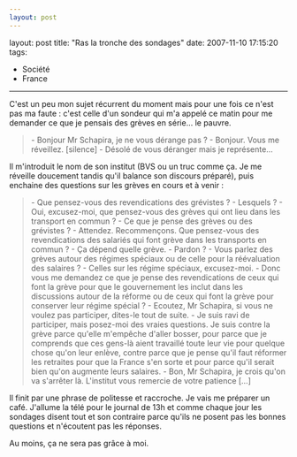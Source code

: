 ```yaml
---
layout: post
---
```

layout: post
title: "Ras la tronche des sondages"
date: 2007-11-10 17:15:20
tags:
  - Société
  - France
---

C'est un peu mon sujet récurrent du moment mais pour une fois ce n'est pas ma faute&nbsp;: c'est celle d'un sondeur qui m'a appelé ce matin pour me demander ce que je pensais des grèves en série… le pauvre.

<!-- more -->

> \- Bonjour Mr Schapira, je ne vous dérange pas&nbsp;?
> \- Bonjour. Vous me réveillez.
> [silence]
> \- Désolé de vous déranger mais je représente…

Il m'introduit le nom de son institut (BVS ou un truc comme ça. Je me réveille doucement tandis qu'il balance son discours préparé), puis enchaine des questions sur les grèves en cours et à venir&nbsp;:

> \- Que pensez-vous des revendications des grévistes&nbsp;?
> \- Lesquels&nbsp;?
> \- Oui, excusez-moi, que pensez-vous des grèves qui ont lieu dans les transport en commun&nbsp;?
> \- Ce que je pense des grèves ou des grévistes&nbsp;?
> \- Attendez. Recommençons. Que pensez-vous des revendications des salariés qui font grève dans les transports en commun&nbsp;?
> \- Ça dépend quelle grève.
> \- Pardon&nbsp;?
> \- Vous parlez des grèves autour des régimes spéciaux ou de celle pour la réévaluation des salaires&nbsp;?
> \- Celles sur les régime spéciaux, excusez-moi.
> \- Donc vous me demandez ce que je pense des revendications de ceux qui font la grève pour que le gouvernement les inclut dans les discussions autour de la réforme ou de ceux qui font la grève pour conserver leur régime spécial&nbsp;?
> \- Ecoutez, Mr Schapira, si vous ne voulez pas participer, dites-le tout de suite.
> \- Je suis ravi de participer, mais posez-moi des vraies questions. Je suis contre la grève parce qu'elle m'empêche d'aller bosser, pour parce que je comprends que ces gens-là aient travaillé toute leur vie pour quelque chose qu'on leur enlève, contre parce que je pense qu'il faut réformer les retraites pour que la France s'en sorte et pour parce qu'il serait bien qu'on augmente leurs salaires.
> \- Bon, Mr Schapira, je crois qu'on va s'arrêter là. L'institut vous remercie de votre patience […]

Il finit par une phrase de politesse et raccroche. Je vais me préparer un café. J'allume la télé pour le journal de 13h et comme chaque jour les sondages disent tout et son contraire parce qu'ils ne posent pas les bonnes questions et n'écoutent pas les réponses.

Au moins, ça ne sera pas grâce à moi.
